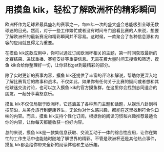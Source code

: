 # 用摸鱼 kik，轻松了解欧洲杯的精彩瞬间

欧洲杯作为足球界最具盛名的赛事之一，每四年一次的盛大盛会总能吸引全球无数球迷的目光。然而，对于一些工作繁忙或者没有时间专门追看比赛的人来说，想要了解欧洲杯的最新赛况和精彩瞬间并不容易。这时候，一款聚合了各种信息源和内容的应用就显得尤为重要。

在摸鱼 kik这款应用中，你可以通过订阅欧洲杯相关的主题，第一时间获取最新的比赛结果、进球重播、赛程安排等重要信息。无需花费大量时间去搜索和筛选，摸鱼 kik会给你整理好一切，让你轻松get到最精彩的部分。

除了实时更新的赛事内容，摸鱼 kik还提供了丰富的评论和解说，帮助你更深入地了解比赛背后的故事和战术。不仅如此，如果你有任何关于比赛的疑问或者想和其他球迷交流讨论，也可以加入摸鱼 kik的官方摸鱼群，在这里你会找到志同道合的朋友，一起分享喜怒哀乐。

摸鱼 kik不仅仅局限于欧洲杯，它还涵盖了各种热门主题和话题，从娱乐八卦到科技前沿，从美食旅行到健康养生，无论你对什么感兴趣，都能在这里找到符合你口味的内容。而且，摸鱼 kik支持个性化订阅，根据你的阅读习惯和兴趣推荐最适合你的内容，让你每天都能收获一份好内容。

总的来说，摸鱼 kik是一款集信息获取、交流互动于一体的综合性应用，让你在繁忙的工作生活中也能随时随地了解世界的精彩。不管是欧洲杯还是其他热点事件，摸鱼 kik都会给你带来全新的阅读体验和生活乐趣。

